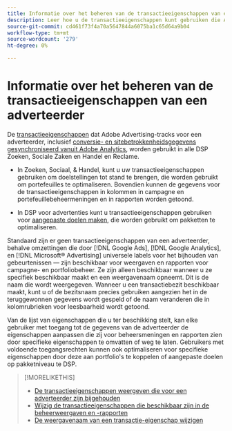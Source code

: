 ```yaml
---
title: Informatie over het beheren van de transactieeigenschappen van een adverteerder
description: Leer hoe u de transactieeigenschappen kunt gebruiken die Advertising voor een adverteerder Adobe.
source-git-commit: cd461f73f4a70a5647844a6075ba1c65d64a9b04
workflow-type: tm+mt
source-wordcount: '279'
ht-degree: 0%

---
```


# Informatie over het beheren van de transactieeigenschappen van een adverteerder

De [transactieeigenschappen](/help/search-social-commerce/glossary.md#s-t) dat Adobe Advertising-tracks voor een adverteerder, inclusief [conversie- en sitebetrokkenheidsgegevens gesynchroniseerd vanuit Adobe Analytics](/help/integrations/analytics/analytics-data-in-advertising.md), worden gebruikt in alle DSP Zoeken, Sociale Zaken en Handel en Reclame.

* In Zoeken, Sociaal, &amp; Handel, kunt u uw transactieeigenschappen gebruiken om doelstellingen tot stand te brengen, die worden gebruikt om portefeuilles te optimaliseren. Bovendien kunnen de gegevens voor de transactieeigenschappen in kolommen in campagne en portefeuillebeheermeningen en in rapporten worden getoond.

* In DSP voor advertenties kunt u transactieeigenschappen gebruiken voor [aangepaste doelen maken](/help/dsp/optimization/custom-goal-create.md), die worden gebruikt om pakketten te optimaliseren.

Standaard zijn er geen transactieeigenschappen van een adverteerder, behalve omzettingen die door [!DNL Google Ads], [!DNL Google Analytics], en [!DNL Microsoft® Advertising] universele labels voor het bijhouden van gebeurtenissen — zijn beschikbaar voor weergaven en rapporten voor campagne- en portfoliobeheer. Ze zijn alleen beschikbaar wanneer u ze specifiek beschikbaar maakt en een weergavenaam opneemt. Dit is de naam die wordt weergegeven. Wanneer u een transactiebezit beschikbaar maakt, kunt u of de bezitsnaam precies gebruiken aangezien het in de teruggewonnen gegevens wordt gespeld of de naam veranderen die in kolomrubrieken voor leesbaarheid wordt getoond.

Van de lijst van eigenschappen die u ter beschikking stelt, kan elke gebruiker met toegang tot de gegevens van de adverteerder de eigenschappen aanpassen die zij voor beheersmeningen en rapporten zien door specifieke eigenschappen te omvatten of weg te laten. Gebruikers met voldoende toegangsrechten kunnen ook optimaliseren voor specifieke eigenschappen door deze aan portfolio&#39;s te koppelen of aangepaste doelen op pakketniveau te DSP.

>[!MORELIKETHIS]
>
>* [De transactieeigenschappen weergeven die voor een adverteerder zijn bijgehouden](transaction-property-view-tracked.md)
>* [Wijzig de transactieeigenschappen die beschikbaar zijn in de beheerweergaven en -rapporten](transaction-property-edit-available.md)
>* [De weergavenaam van een transactie-eigenschap wijzigen](transaction-property-edit-display-name.md)

